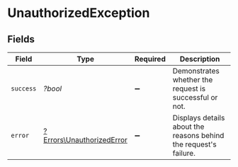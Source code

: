 # UnauthorizedException


## Fields

| Field                                                                 | Type                                                                  | Required                                                              | Description                                                           |
| --------------------------------------------------------------------- | --------------------------------------------------------------------- | --------------------------------------------------------------------- | --------------------------------------------------------------------- |
| `success`                                                             | *?bool*                                                               | :heavy_minus_sign:                                                    | Demonstrates whether the request is successful or not.                |
| `error`                                                               | [?Errors\UnauthorizedError](../../Models/Errors/UnauthorizedError.md) | :heavy_minus_sign:                                                    | Displays details about the reasons behind the request's failure.      |